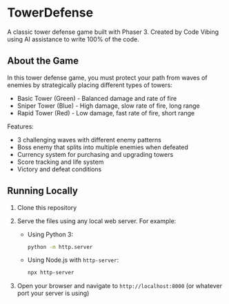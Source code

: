 # TowerDefense

A classic tower defense game built with Phaser 3. Created by Code Vibing using AI assistance to write 100% of the code.

## About the Game

In this tower defense game, you must protect your path from waves of enemies by strategically placing different types of towers:

- Basic Tower (Green) - Balanced damage and rate of fire
- Sniper Tower (Blue) - High damage, slow rate of fire, long range
- Rapid Tower (Red) - Low damage, fast rate of fire, short range

Features:
- 3 challenging waves with different enemy patterns
- Boss enemy that splits into multiple enemies when defeated
- Currency system for purchasing and upgrading towers
- Score tracking and life system
- Victory and defeat conditions

## Running Locally

1. Clone this repository

2. Serve the files using any local web server. For example:
   - Using Python 3:
     ```bash
     python -m http.server
     ```
   - Using Node.js with `http-server`:
     ```bash
     npx http-server
     ```

3. Open your browser and navigate to `http://localhost:8000` (or whatever port your server is using)